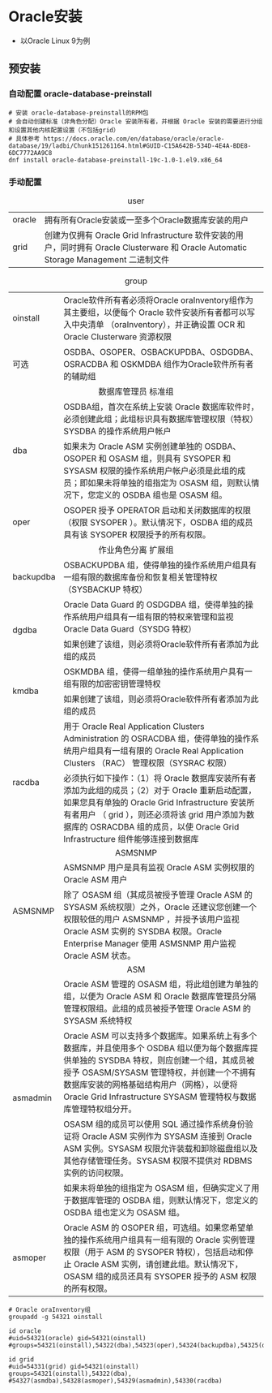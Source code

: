 # Oracle安装

- 以Oracle Linux 9为例

## 预安装

### 自动配置 oracle-database-preinstall

```shell
# 安装 oracle-database-preinstall的RPM包
# 会自动创建标准（非角色分配）Oracle 安装所有者，并根据 Oracle 安装的需要进行分组和设置其他内核配置设置（不包括grid）
# 具体参考 https://docs.oracle.com/en/database/oracle/oracle-database/19/ladbi/Chunk151261164.html#GUID-C15A642B-534D-4E4A-BDE8-6DC7772AA9C8
dnf install oracle-database-preinstall-19c-1.0-1.el9.x86_64
```

### 手动配置

<table>
    <caption>user</caption>
    <tr>
        <td width="10%">oracle</td>
        <td width="90%">拥有所有Oracle安装或一至多个Oracle数据库安装的用户</td>
    </tr>
    <tr>
        <td>grid</td>
        <td>创建为仅拥有 Oracle Grid Infrastructure 软件安装的用户，同时拥有 Oracle Clusterware 和 Oracle Automatic Storage Management 二进制文件</td>
    </tr>
</table>
<table>
    <caption>group</caption>
    <tr>
        <td>oinstall</td>
        <td>Oracle软件所有者必须将Oracle oraInventory组作为其主要组，以便每个 Oracle 软件安装所有者都可以写入中央清单 （oraInventory），并正确设置 OCR 和 Oracle Clusterware 资源权限</td>
    </tr>
    <tr>
        <td>可选</td>
        <td>OSDBA、OSOPER、OSBACKUPDBA、OSDGDBA、OSRACDBA 和 OSKMDBA 组作为Oracle软件所有者的辅助组</td>
    </tr>
    <tr>
        <td align="center" colspan="2">数据库管理员 标准组</td>
    </tr>
    <tr>
        <td rowspan="2">dba</td>
        <td>OSDBA组，首次在系统上安装 Oracle 数据库软件时，必须创建此组；此组标识具有数据库管理权限（特权） SYSDBA 的操作系统用户帐户</td>
    <tr>
        <td>如果未为 Oracle ASM 实例创建单独的 OSDBA、OSOPER 和 OSASM 组，则具有 SYSOPER 和 SYSASM 权限的操作系统用户帐户必须是此组的成员；即如果未将单独的组指定为 OSASM 组，则默认情况下，您定义的 OSDBA 组也是 OSASM 组。</td>
    </tr>
    <tr>
        <td>oper</td>
        <td>OSOPER 授予 OPERATOR 启动和关闭数据库的权限（权限 SYSOPER ）。默认情况下，OSDBA 组的成员具有该 SYSOPER 权限授予的所有权限。</td>
    </tr>
    <tr>
        <td align="center" colspan="2">作业角色分离 扩展组</td>
    </tr>
    <tr>
        <td>backupdba</td>
        <td>OSBACKUPDBA 组，使得单独的操作系统用户组具有一组有限的数据库备份和恢复相关管理特权（SYSBACKUP 特权）</td>
    </tr>
    <tr>
        <td rowspan="2">dgdba</td>
        <td>Oracle Data Guard 的 OSDGDBA 组，使得单独的操作系统用户组具有一组有限的特权来管理和监视 Oracle Data Guard（SYSDG 特权）</td>
    </tr>
    <tr>
        <td>如果创建了该组，则必须将Oracle软件所有者添加为此组的成员</td>
    </tr>
    <tr>
        <td rowspan="2">kmdba</td>
        <td>OSKMDBA 组，使得一组单独的操作系统用户具有一组有限的加密密钥管理特权</td>
    </tr>
    <tr>
        <td>如果创建了该组，则必须将Oracle软件所有者添加为此组的成员</td>
    </tr>
    <tr>
        <td rowspan="2">racdba</td>
        <td>用于 Oracle Real Application Clusters Administration 的 OSRACDBA 组，使得单独的操作系统用户组具有一组有限的 Oracle Real Application Clusters （RAC） 管理权限（SYSRAC 权限）</td>
    </tr>
    <tr>  
        <td>必须执行如下操作：（1）将 Oracle 数据库安装所有者添加为此组的成员；（2）对于 Oracle 重新启动配置，如果您具有单独的 Oracle Grid Infrastructure 安装所有者用户 （ grid ），则还必须将该 grid 用户添加为数据库的 OSRACDBA 组的成员，以使 Oracle Grid Infrastructure 组件能够连接到数据库</td>
    </tr>
    <tr>
        <td colspan="2" align="center">ASMSNMP</td>
    </tr>
    <tr>
        <td rowspan="2">ASMSNMP</td>
        <td>ASMSNMP 用户是具有监视 Oracle ASM 实例权限的 Oracle ASM 用户</td>
    </tr>
    <tr>
        <td>除了 OSASM 组（其成员被授予管理 Oracle ASM 的 SYSASM 系统权限）之外，Oracle 还建议您创建一个权限较低的用户 ASMSNMP ，并授予该用户监视 Oracle ASM 实例的 SYSDBA 权限。Oracle Enterprise Manager 使用 ASMSNMP 用户监视 Oracle ASM 状态。</td>
    </tr>
    <tr>
        <td colspan="2" align="center"> ASM </td>
    </tr>
    <tr>
        <td rowspan="4">asmadmin</td>
        <td>Oracle ASM 管理的 OSASM 组，将此组创建为单独的组，以便为 Oracle ASM 和 Oracle 数据库管理员分隔管理权限组。此组的成员被授予管理 Oracle ASM 的 SYSASM 系统特权</td>
    </tr>
    <tr>
        <td>Oracle ASM 可以支持多个数据库。如果系统上有多个数据库，并且使用多个 OSDBA 组以便为每个数据库提供单独的 SYSDBA 特权，则应创建一个组，其成员被授予 OSASM/SYSASM 管理特权，并创建一个不拥有数据库安装的网格基础结构用户（网格），以便将 Oracle Grid Infrastructure SYSASM 管理特权与数据库管理特权组分开。</td>
    </tr>
    <tr>
        <td>OSASM 组的成员可以使用 SQL 通过操作系统身份验证将 Oracle ASM 实例作为 SYSASM 连接到 Oracle ASM 实例。SYSASM 权限允许装载和卸除磁盘组以及其他存储管理任务。SYSASM 权限不提供对 RDBMS 实例的访问权限。</td>
    </tr>
    <tr>
        <td>如果未将单独的组指定为 OSASM 组，但确实定义了用于数据库管理的 OSDBA 组，则默认情况下，您定义的 OSDBA 组也定义为 OSASM 组。</td>
    </tr>
    <tr>
        <td>asmoper</td>
        <td>Oracle ASM 的 OSOPER 组，可选组。如果您希望单独的操作系统用户组具有一组有限的 Oracle 实例管理权限（用于 ASM 的 SYSOPER 特权），包括启动和停止 Oracle ASM 实例，请创建此组。默认情况下，OSASM 组的成员还具有 SYSOPER 授予的 ASM 权限的所有权限。</td>
    </tr>
</table>


```shell
# Oracle oraInventory组
groupadd -g 54321 oinstall
```

```shell
id oracle
#uid=54321(oracle) gid=54321(oinstall) #groups=54321(oinstall),54322(dba),54323(oper),54324(backupdba),54325(dgdba),54326(kmdba),54330(racdba)

id grid
#uid=54331(grid) gid=54321(oinstall) groups=54321(oinstall),54322(dba),
#54327(asmdba),54328(asmoper),54329(asmadmin),54330(racdba)
```

